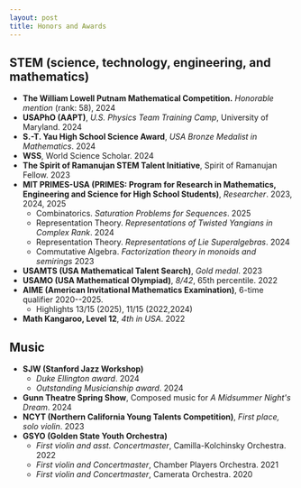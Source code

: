 ```yaml
---
layout: post
title: Honors and Awards
---
```


## STEM (science, technology, engineering, and mathematics)

- **The William Lowell Putnam Mathematical Competition.** *Honorable mention* (rank: 58), 2024
- **USAPhO (AAPT)**, *U.S. Physics Team Training Camp*, University of Maryland. 2024
- **S.-T. Yau High School Science Award**, *USA Bronze Medalist in Mathematics*. 2024
- **WSS**, World Science Scholar. 2024
- **The Spirit of Ramanujan STEM Talent Initiative**, Spirit of Ramanujan Fellow. 2023
- **MIT PRIMES-USA (PRIMES: Program for Research in Mathematics, Engineering and Science for High School Students)**, *Researcher*. 2023, 2024, 2025
  - Combinatorics. *Saturation Problems for Sequences*. 2025
  - Representation Theory. *Representations of Twisted Yangians in Complex Rank*. 2024
  - Representation Theory. *Representations of Lie Superalgebras*. 2024
  - Commutative Algebra. *Factorization theory in monoids and semirings* 2023  
- **USAMTS (USA Mathematical Talent Search)**, *Gold medal*. 2023
- **USAMO (USA Mathematical Olympiad)**, *8/42*, 65th percentile. 2022
- **AIME (American Invitational Mathematics Examination)**, 6-time qualifier 2020--2025.
  - Highlights 13/15 (2025), 11/15 (2022,2024)
- **Math Kangaroo, Level 12**, *4th in USA*. 2022


## Music

- **SJW (Stanford Jazz Workshop)**
  - *Duke Ellington award*. 2024
  - *Outstanding Musicianship award*. 2024
- **Gunn Theatre Spring Show**, Composed music for *A Midsummer Night's Dream*. 2024
- **NCYT (Northern California Young Talents Competition)**, *First place, solo violin*. 2023
- **GSYO (Golden State Youth Orchestra)**
  - *First violin and asst. Concertmaster*, Camilla-Kolchinsky Orchestra. 2022
  - *First violin and Concertmaster*, Chamber Players Orchestra. 2021
  - *First violin and Concertmaster*, Camerata Orchestra. 2020
